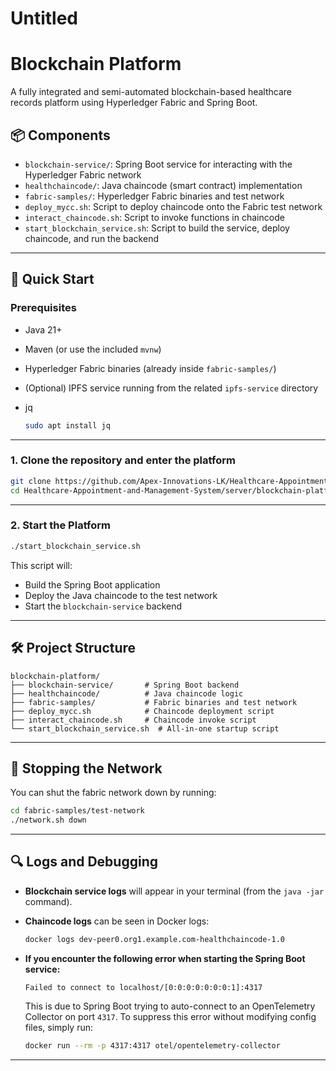 # Untitled

# Blockchain Platform

A fully integrated and semi-automated blockchain-based healthcare records platform using Hyperledger Fabric and Spring Boot.

## 📦 Components

- `blockchain-service/`: Spring Boot service for interacting with the Hyperledger Fabric network
- `healthchaincode/`: Java chaincode (smart contract) implementation
- `fabric-samples/`: Hyperledger Fabric binaries and test network
- `deploy_mycc.sh`: Script to deploy chaincode onto the Fabric test network
- `interact_chaincode.sh`: Script to invoke functions in chaincode
- `start_blockchain_service.sh`: Script to build the service, deploy chaincode, and run the backend

---

## 🚀 Quick Start

### Prerequisites

- Java 21+
- Maven (or use the included `mvnw`)
- Hyperledger Fabric binaries (already inside `fabric-samples/`)
- (Optional) IPFS service running from the related `ipfs-service` directory
- jq

    ```bash
    sudo apt install jq

    ```
   
---

### 1. Clone the repository and enter the platform

```bash
git clone https://github.com/Apex-Innovations-LK/Healthcare-Appointment-and-Management-System.git
cd Healthcare-Appointment-and-Management-System/server/blockchain-platform

```

---

### 2. Start the Platform

```bash
./start_blockchain_service.sh

```

This script will:

- Build the Spring Boot application
- Deploy the Java chaincode to the test network
- Start the `blockchain-service` backend

---

## 🛠 Project Structure

```
blockchain-platform/
├── blockchain-service/       # Spring Boot backend
├── healthchaincode/          # Java chaincode logic
├── fabric-samples/           # Fabric binaries and test network
├── deploy_mycc.sh            # Chaincode deployment script
├── interact_chaincode.sh     # Chaincode invoke script
└── start_blockchain_service.sh  # All-in-one startup script

```

---

## 🔁 Stopping the Network

You can shut the fabric network down by running:

```bash
cd fabric-samples/test-network
./network.sh down

```

---

## 🔍 Logs and Debugging

- **Blockchain service logs** will appear in your terminal (from the `java -jar` command).
- **Chaincode logs** can be seen in Docker logs:
    
    ```bash
    docker logs dev-peer0.org1.example.com-healthchaincode-1.0
    
    ```
    
- **If you encounter the following error when starting the Spring Boot service:**
    
    ```
    Failed to connect to localhost/[0:0:0:0:0:0:0:1]:4317
    
    ```
    
    This is due to Spring Boot trying to auto-connect to an OpenTelemetry Collector on port `4317`. To suppress this error without modifying config files, simply run:
    
    ```bash
    docker run --rm -p 4317:4317 otel/opentelemetry-collector
    
    ```
    

---